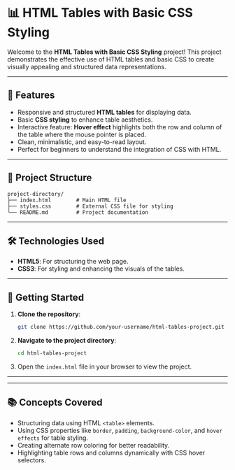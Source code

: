 # 📊 HTML Tables with Basic CSS Styling

Welcome to the **HTML Tables with Basic CSS Styling** project! This project demonstrates the effective use of HTML tables and basic CSS to create visually appealing and structured data representations.

---

## 🌟 Features

- Responsive and structured **HTML tables** for displaying data.
- Basic **CSS styling** to enhance table aesthetics.
- Interactive feature: **Hover effect** highlights both the row and column of the table where the mouse pointer is placed.
- Clean, minimalistic, and easy-to-read layout.
- Perfect for beginners to understand the integration of CSS with HTML.

---

## 📂 Project Structure

```
project-directory/
├── index.html        # Main HTML file
├── styles.css        # External CSS file for styling
└── README.md         # Project documentation
```

---

## 🛠️ Technologies Used

- **HTML5**: For structuring the web page.
- **CSS3**: For styling and enhancing the visuals of the tables.

---

## 🚀 Getting Started

1. **Clone the repository**:
   ```bash
   git clone https://github.com/your-username/html-tables-project.git
   ```

2. **Navigate to the project directory**:
   ```bash
   cd html-tables-project
   ```

3. Open the `index.html` file in your browser to view the project.

---





---

## 📚 Concepts Covered

- Structuring data using HTML `<table>` elements.
- Using CSS properties like `border`, `padding`, `background-color`, and `hover effects` for table styling.
- Creating alternate row coloring for better readability.
- Highlighting table rows and columns dynamically with CSS hover selectors.
